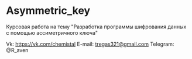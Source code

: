 # Asymmetric_key
Курсовая работа на тему "Разработка программы шифрования данных с помощью ассиметричного ключа"

Vk: https://vk.com/chemistal
E-mail: tregas321@gmail.com
Telegram: @R_aven
